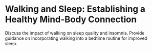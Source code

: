 # Walking and Sleep: Establishing a Healthy Mind-Body Connection

Discuss the impact of walking on sleep quality and insomnia.
Provide guidance on incorporating walking into a bedtime routine for improved sleep.
